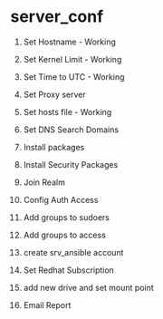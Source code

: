 # server_conf

1) Set Hostname - Working
2) Set Kernel Limit - Working
3) Set Time to UTC - Working
4) Set Proxy server
5) Set hosts file - Working
6) Set DNS Search Domains
7) Install packages
8) Install Security Packages
9) Join Realm
10) Config Auth Access
11) Add groups to sudoers
12) Add groups to access
13) create srv_ansible account
14) Set Redhat Subscription
15) add new drive and set mount point

99) Email Report
